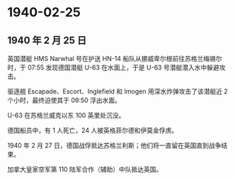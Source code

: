 # 1940-02-25

## 1940 年 2 月 25 日

英国潜艇 HMS Narwhal 号在护送 HN-14
船队从挪威卑尔根前往苏格兰梅锡尔时，于 07:55 发现德国潜艇 U-63
在水面上，于是 U-63 号潜艇潜入水中躲避攻击。

驱逐舰 Escapade、Escort、Inglefield 和 Imogen 用深水炸弹攻击了该潜艇近 2
个小时，最终迫使其于 09:50 浮出水面。

U-63 在苏格兰威克以东 100 英里处沉没。

德国船员中，有 1 人死亡，24 人被英格菲尔德和伊莫金俘虏。

1940 年 2 月 27
日，德国战俘抵达苏格兰利斯；他们将一直留在英国直到战争结束。

加拿大皇家空军第 110 陆军合作（辅助）中队抵达英国。


